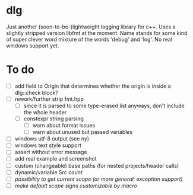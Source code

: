 dlg
===

Just another (soon-to-be-)lightweight logging library for c++.
Uses a slightly stripped version libfmt at the moment.
Name stands for some kind of super clever word mixture of the words 'debug' and 'log'.
No real windows support yet.

To do
=====

- [ ] add field to Origin that determines whether the origin is inside a dlg::check block?
- [ ] rework/further strip fmt.hpp
	- [ ] since it is parsed to some type-erased list anyways, don't include the whole header
	- [ ] constexpr string parsing
		- [ ] warn about format issues
		- [ ] warn about unused but passed variables
- [ ] windows utf-8 output (see ny)
- [ ] windows text style support
- [ ] assert without error message
- [ ] add real example and screenshot
- [ ] custom (changeable) base paths (for nested projects/header calls)
- [ ] dynamic/variable Src<I> count
- [ ] possibility to get current scope (or more general: exception support)
- [ ] make default scope signs customizable by macro
